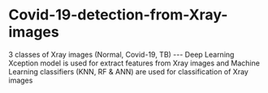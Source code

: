 # Covid-19-detection-from-Xray-images
3 classes of Xray images (Normal, Covid-19, TB) ---
Deep Learning Xception model is used for extract features from Xray images and Machine Learning classifiers (KNN, RF & ANN) are used for classification of Xray images

